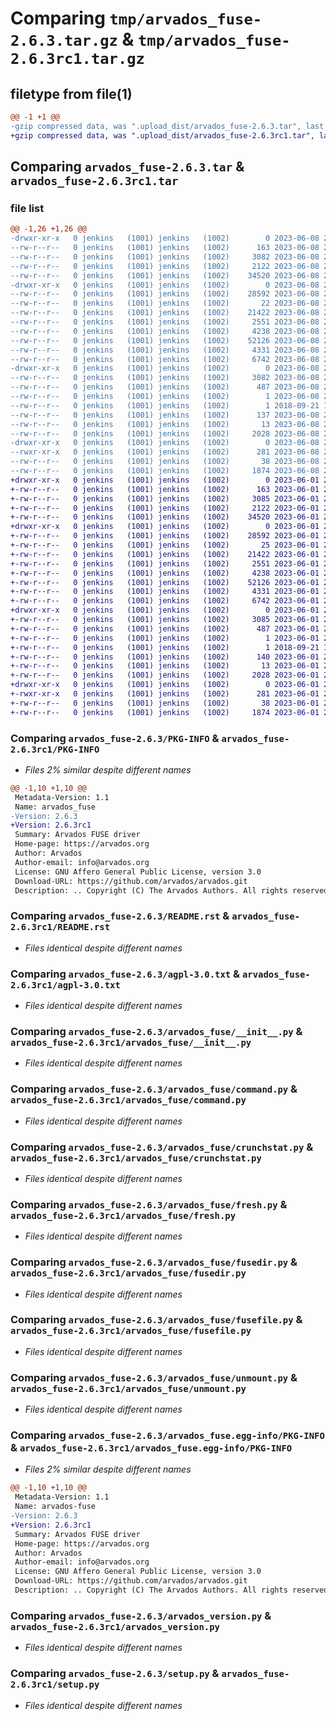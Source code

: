 # Comparing `tmp/arvados_fuse-2.6.3.tar.gz` & `tmp/arvados_fuse-2.6.3rc1.tar.gz`

## filetype from file(1)

```diff
@@ -1 +1 @@
-gzip compressed data, was ".upload_dist/arvados_fuse-2.6.3.tar", last modified: Thu Jun  8 21:55:19 2023, max compression
+gzip compressed data, was ".upload_dist/arvados_fuse-2.6.3rc1.tar", last modified: Thu Jun  1 21:38:22 2023, max compression
```

## Comparing `arvados_fuse-2.6.3.tar` & `arvados_fuse-2.6.3rc1.tar`

### file list

```diff
@@ -1,26 +1,26 @@
-drwxr-xr-x   0 jenkins   (1001) jenkins   (1002)        0 2023-06-08 21:55:19.000000 arvados_fuse-2.6.3/
--rw-r--r--   0 jenkins   (1001) jenkins   (1002)      163 2023-06-08 21:55:04.000000 arvados_fuse-2.6.3/MANIFEST.in
--rw-r--r--   0 jenkins   (1001) jenkins   (1002)     3082 2023-06-08 21:55:19.000000 arvados_fuse-2.6.3/PKG-INFO
--rw-r--r--   0 jenkins   (1001) jenkins   (1002)     2122 2023-06-08 21:55:04.000000 arvados_fuse-2.6.3/README.rst
--rw-r--r--   0 jenkins   (1001) jenkins   (1002)    34520 2023-06-08 21:55:04.000000 arvados_fuse-2.6.3/agpl-3.0.txt
-drwxr-xr-x   0 jenkins   (1001) jenkins   (1002)        0 2023-06-08 21:55:19.000000 arvados_fuse-2.6.3/arvados_fuse/
--rw-r--r--   0 jenkins   (1001) jenkins   (1002)    28592 2023-06-08 21:55:04.000000 arvados_fuse-2.6.3/arvados_fuse/__init__.py
--rw-r--r--   0 jenkins   (1001) jenkins   (1002)       22 2023-06-08 21:55:19.000000 arvados_fuse-2.6.3/arvados_fuse/_version.py
--rw-r--r--   0 jenkins   (1001) jenkins   (1002)    21422 2023-06-08 21:55:04.000000 arvados_fuse-2.6.3/arvados_fuse/command.py
--rw-r--r--   0 jenkins   (1001) jenkins   (1002)     2551 2023-06-08 21:55:04.000000 arvados_fuse-2.6.3/arvados_fuse/crunchstat.py
--rw-r--r--   0 jenkins   (1001) jenkins   (1002)     4238 2023-06-08 21:55:04.000000 arvados_fuse-2.6.3/arvados_fuse/fresh.py
--rw-r--r--   0 jenkins   (1001) jenkins   (1002)    52126 2023-06-08 21:55:04.000000 arvados_fuse-2.6.3/arvados_fuse/fusedir.py
--rw-r--r--   0 jenkins   (1001) jenkins   (1002)     4331 2023-06-08 21:55:04.000000 arvados_fuse-2.6.3/arvados_fuse/fusefile.py
--rw-r--r--   0 jenkins   (1001) jenkins   (1002)     6742 2023-06-08 21:55:04.000000 arvados_fuse-2.6.3/arvados_fuse/unmount.py
-drwxr-xr-x   0 jenkins   (1001) jenkins   (1002)        0 2023-06-08 21:55:19.000000 arvados_fuse-2.6.3/arvados_fuse.egg-info/
--rw-r--r--   0 jenkins   (1001) jenkins   (1002)     3082 2023-06-08 21:55:19.000000 arvados_fuse-2.6.3/arvados_fuse.egg-info/PKG-INFO
--rw-r--r--   0 jenkins   (1001) jenkins   (1002)      487 2023-06-08 21:55:19.000000 arvados_fuse-2.6.3/arvados_fuse.egg-info/SOURCES.txt
--rw-r--r--   0 jenkins   (1001) jenkins   (1002)        1 2023-06-08 21:55:19.000000 arvados_fuse-2.6.3/arvados_fuse.egg-info/dependency_links.txt
--rw-r--r--   0 jenkins   (1001) jenkins   (1002)        1 2018-09-21 15:00:40.000000 arvados_fuse-2.6.3/arvados_fuse.egg-info/not-zip-safe
--rw-r--r--   0 jenkins   (1001) jenkins   (1002)      137 2023-06-08 21:55:19.000000 arvados_fuse-2.6.3/arvados_fuse.egg-info/requires.txt
--rw-r--r--   0 jenkins   (1001) jenkins   (1002)       13 2023-06-08 21:55:19.000000 arvados_fuse-2.6.3/arvados_fuse.egg-info/top_level.txt
--rw-r--r--   0 jenkins   (1001) jenkins   (1002)     2028 2023-06-08 21:55:04.000000 arvados_fuse-2.6.3/arvados_version.py
-drwxr-xr-x   0 jenkins   (1001) jenkins   (1002)        0 2023-06-08 21:55:19.000000 arvados_fuse-2.6.3/bin/
--rwxr-xr-x   0 jenkins   (1001) jenkins   (1002)      281 2023-06-08 21:55:04.000000 arvados_fuse-2.6.3/bin/arv-mount
--rw-r--r--   0 jenkins   (1001) jenkins   (1002)       38 2023-06-08 21:55:19.000000 arvados_fuse-2.6.3/setup.cfg
--rw-r--r--   0 jenkins   (1001) jenkins   (1002)     1874 2023-06-08 21:55:04.000000 arvados_fuse-2.6.3/setup.py
+drwxr-xr-x   0 jenkins   (1001) jenkins   (1002)        0 2023-06-01 21:38:22.000000 arvados_fuse-2.6.3rc1/
+-rw-r--r--   0 jenkins   (1001) jenkins   (1002)      163 2023-06-01 21:38:09.000000 arvados_fuse-2.6.3rc1/MANIFEST.in
+-rw-r--r--   0 jenkins   (1001) jenkins   (1002)     3085 2023-06-01 21:38:22.000000 arvados_fuse-2.6.3rc1/PKG-INFO
+-rw-r--r--   0 jenkins   (1001) jenkins   (1002)     2122 2023-06-01 21:38:09.000000 arvados_fuse-2.6.3rc1/README.rst
+-rw-r--r--   0 jenkins   (1001) jenkins   (1002)    34520 2023-06-01 21:38:09.000000 arvados_fuse-2.6.3rc1/agpl-3.0.txt
+drwxr-xr-x   0 jenkins   (1001) jenkins   (1002)        0 2023-06-01 21:38:22.000000 arvados_fuse-2.6.3rc1/arvados_fuse/
+-rw-r--r--   0 jenkins   (1001) jenkins   (1002)    28592 2023-06-01 21:38:09.000000 arvados_fuse-2.6.3rc1/arvados_fuse/__init__.py
+-rw-r--r--   0 jenkins   (1001) jenkins   (1002)       25 2023-06-01 21:38:22.000000 arvados_fuse-2.6.3rc1/arvados_fuse/_version.py
+-rw-r--r--   0 jenkins   (1001) jenkins   (1002)    21422 2023-06-01 21:38:09.000000 arvados_fuse-2.6.3rc1/arvados_fuse/command.py
+-rw-r--r--   0 jenkins   (1001) jenkins   (1002)     2551 2023-06-01 21:38:09.000000 arvados_fuse-2.6.3rc1/arvados_fuse/crunchstat.py
+-rw-r--r--   0 jenkins   (1001) jenkins   (1002)     4238 2023-06-01 21:38:09.000000 arvados_fuse-2.6.3rc1/arvados_fuse/fresh.py
+-rw-r--r--   0 jenkins   (1001) jenkins   (1002)    52126 2023-06-01 21:38:09.000000 arvados_fuse-2.6.3rc1/arvados_fuse/fusedir.py
+-rw-r--r--   0 jenkins   (1001) jenkins   (1002)     4331 2023-06-01 21:38:09.000000 arvados_fuse-2.6.3rc1/arvados_fuse/fusefile.py
+-rw-r--r--   0 jenkins   (1001) jenkins   (1002)     6742 2023-06-01 21:38:09.000000 arvados_fuse-2.6.3rc1/arvados_fuse/unmount.py
+drwxr-xr-x   0 jenkins   (1001) jenkins   (1002)        0 2023-06-01 21:38:22.000000 arvados_fuse-2.6.3rc1/arvados_fuse.egg-info/
+-rw-r--r--   0 jenkins   (1001) jenkins   (1002)     3085 2023-06-01 21:38:22.000000 arvados_fuse-2.6.3rc1/arvados_fuse.egg-info/PKG-INFO
+-rw-r--r--   0 jenkins   (1001) jenkins   (1002)      487 2023-06-01 21:38:22.000000 arvados_fuse-2.6.3rc1/arvados_fuse.egg-info/SOURCES.txt
+-rw-r--r--   0 jenkins   (1001) jenkins   (1002)        1 2023-06-01 21:38:22.000000 arvados_fuse-2.6.3rc1/arvados_fuse.egg-info/dependency_links.txt
+-rw-r--r--   0 jenkins   (1001) jenkins   (1002)        1 2018-09-21 15:00:40.000000 arvados_fuse-2.6.3rc1/arvados_fuse.egg-info/not-zip-safe
+-rw-r--r--   0 jenkins   (1001) jenkins   (1002)      140 2023-06-01 21:38:22.000000 arvados_fuse-2.6.3rc1/arvados_fuse.egg-info/requires.txt
+-rw-r--r--   0 jenkins   (1001) jenkins   (1002)       13 2023-06-01 21:38:22.000000 arvados_fuse-2.6.3rc1/arvados_fuse.egg-info/top_level.txt
+-rw-r--r--   0 jenkins   (1001) jenkins   (1002)     2028 2023-06-01 21:38:09.000000 arvados_fuse-2.6.3rc1/arvados_version.py
+drwxr-xr-x   0 jenkins   (1001) jenkins   (1002)        0 2023-06-01 21:38:22.000000 arvados_fuse-2.6.3rc1/bin/
+-rwxr-xr-x   0 jenkins   (1001) jenkins   (1002)      281 2023-06-01 21:38:09.000000 arvados_fuse-2.6.3rc1/bin/arv-mount
+-rw-r--r--   0 jenkins   (1001) jenkins   (1002)       38 2023-06-01 21:38:22.000000 arvados_fuse-2.6.3rc1/setup.cfg
+-rw-r--r--   0 jenkins   (1001) jenkins   (1002)     1874 2023-06-01 21:38:09.000000 arvados_fuse-2.6.3rc1/setup.py
```

### Comparing `arvados_fuse-2.6.3/PKG-INFO` & `arvados_fuse-2.6.3rc1/PKG-INFO`

 * *Files 2% similar despite different names*

```diff
@@ -1,10 +1,10 @@
 Metadata-Version: 1.1
 Name: arvados_fuse
-Version: 2.6.3
+Version: 2.6.3rc1
 Summary: Arvados FUSE driver
 Home-page: https://arvados.org
 Author: Arvados
 Author-email: info@arvados.org
 License: GNU Affero General Public License, version 3.0
 Download-URL: https://github.com/arvados/arvados.git
 Description: .. Copyright (C) The Arvados Authors. All rights reserved.
```

### Comparing `arvados_fuse-2.6.3/README.rst` & `arvados_fuse-2.6.3rc1/README.rst`

 * *Files identical despite different names*

### Comparing `arvados_fuse-2.6.3/agpl-3.0.txt` & `arvados_fuse-2.6.3rc1/agpl-3.0.txt`

 * *Files identical despite different names*

### Comparing `arvados_fuse-2.6.3/arvados_fuse/__init__.py` & `arvados_fuse-2.6.3rc1/arvados_fuse/__init__.py`

 * *Files identical despite different names*

### Comparing `arvados_fuse-2.6.3/arvados_fuse/command.py` & `arvados_fuse-2.6.3rc1/arvados_fuse/command.py`

 * *Files identical despite different names*

### Comparing `arvados_fuse-2.6.3/arvados_fuse/crunchstat.py` & `arvados_fuse-2.6.3rc1/arvados_fuse/crunchstat.py`

 * *Files identical despite different names*

### Comparing `arvados_fuse-2.6.3/arvados_fuse/fresh.py` & `arvados_fuse-2.6.3rc1/arvados_fuse/fresh.py`

 * *Files identical despite different names*

### Comparing `arvados_fuse-2.6.3/arvados_fuse/fusedir.py` & `arvados_fuse-2.6.3rc1/arvados_fuse/fusedir.py`

 * *Files identical despite different names*

### Comparing `arvados_fuse-2.6.3/arvados_fuse/fusefile.py` & `arvados_fuse-2.6.3rc1/arvados_fuse/fusefile.py`

 * *Files identical despite different names*

### Comparing `arvados_fuse-2.6.3/arvados_fuse/unmount.py` & `arvados_fuse-2.6.3rc1/arvados_fuse/unmount.py`

 * *Files identical despite different names*

### Comparing `arvados_fuse-2.6.3/arvados_fuse.egg-info/PKG-INFO` & `arvados_fuse-2.6.3rc1/arvados_fuse.egg-info/PKG-INFO`

 * *Files 2% similar despite different names*

```diff
@@ -1,10 +1,10 @@
 Metadata-Version: 1.1
 Name: arvados-fuse
-Version: 2.6.3
+Version: 2.6.3rc1
 Summary: Arvados FUSE driver
 Home-page: https://arvados.org
 Author: Arvados
 Author-email: info@arvados.org
 License: GNU Affero General Public License, version 3.0
 Download-URL: https://github.com/arvados/arvados.git
 Description: .. Copyright (C) The Arvados Authors. All rights reserved.
```

### Comparing `arvados_fuse-2.6.3/arvados_version.py` & `arvados_fuse-2.6.3rc1/arvados_version.py`

 * *Files identical despite different names*

### Comparing `arvados_fuse-2.6.3/setup.py` & `arvados_fuse-2.6.3rc1/setup.py`

 * *Files identical despite different names*

